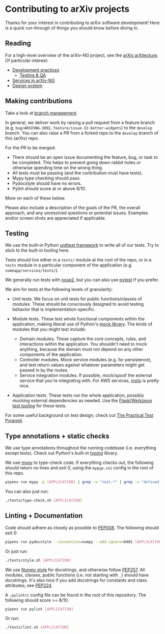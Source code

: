 # Contributing to arXiv projects

Thanks for your interest in contributing to arXiv software development! Here
is a quick run-through of things you should know before diving in.

## Reading

For a high-level overview of the arXiv-NG project, see the [arXiv
arXitecture](https://arxiv.github.io/arxiv-arxitecture/). Of particular
interest:

- [Development practices](https://arxiv.github.io/arxiv-arxitecture/crosscutting/development_practices.html)
  - [Testing & QA](https://arxiv.github.io/arxiv-arxitecture/crosscutting/development_practices.html#testing-qa)
- [Services in arXiv-NG](https://arxiv.github.io/arxiv-arxitecture/crosscutting/services.html)
- [Design system](https://arxiv.github.io/arxiv-arxitecture/crosscutting/design_system.html)

## Making contributions

Take a look at [branch
management](https://arxiv.github.io/arxiv-arxitecture/crosscutting/development_practices.html#branch-management).

In general, we deliver work by raising a pull request from a feature branch
(e.g. ``bug/ARXIVNG-3092``, ``feature/issue-32-better-widgets``) to the
``develop`` branch. You can also raise a PR from a forked repo to the
``develop`` branch of this (arXiv) repo.

For the PR to be merged:

- There should be an open issue documenting the feature, bug, or task to be
  completed. This helps to prevent going down rabbit holes or otherwise
  spending time on the wrong thing.
- All tests must be passing (and the contribution must have tests).
- Mypy type checking should pass.
- Pydocstyle should have no errors.
- Pylint should score at or above 8/10.

More on each of these below.

Please also include a description of the goals of the PR, the overall approach,
and any unresolved questions or potential issues. Examples and/or screen shots
are appreciated if applicable.

## Testing

We use the built-in Python [unittest
framework](https://docs.python.org/3/library/unittest.html) to write all of our
tests. Try to stick to the built-in tooling here.

Tests should live either in a ``tests/`` module at the root of the repo, or 
in a ``tests`` module in a particular component of the application (e.g. 
``someapp/services/tests/``).

We generally run tests with [nose2](https://github.com/nose-devs/nose2), but
you can also use [pytest](https://docs.pytest.org/en/latest/) if you prefer.

We aim for tests at the following levels of granularity:

- Unit tests. We focus on unit tests for public functions/classes of modules.
  These should be consciously designed to avoid testing behavior that is 
  implementation-specific.
- Module tests. These test whole functional components within the application,
  making liberal use of Python's [mock
  library](https://docs.python.org/3/library/unittest.mock.html). The kinds of
  modules that you might test include:

  - Domain modules. These capture the core concepts, rules, and interactions
    within the application. You shouldn't need to mock anything, because the
    domain must not depend on any other components of the application.
  - Controller modules. Mock service modules (e.g. for persistence), and test
    return values against whatever parameters might get passed in by the
    routes.
  - Service integration modules. If possible, mock/spoof the external service
    that you're integrating with. For AWS services,
    [moto](https://github.com/spulec/moto) is pretty nice.

- Application tests. These tests run the whole application, possibly mocking
  external dependencies as needed. Use the [Flask/Werkzeug test
  tooling](http://flask.pocoo.org/docs/1.0/testing/) for these tests.

For some useful background on test design, check out [The Practical Test
Pyramid](https://martinfowler.com/articles/practical-test-pyramid.html).

## Type annotations + static checks

We use type annotations throughout the running codebase (i.e. everything except
tests). Check out Python's built-in
[typing](https://docs.python.org/3/library/typing.html) library. 

We use [mypy](https://mypy.readthedocs.io/en/latest/) to type-check code. If
everything checks out, the following should return no lines and exit 0, using 
the ``mypyp.ini`` config in the root of this repo.

```bash
pipenv run mypy -p [APPLICATION] | grep -v "test.*" | grep -v "defined here"
```

You can also just run:

```bash
./tests/type-check.sh [APPLICATION]
```

## Linting + Documentation

Code should adhere as closely as possible to
[PEP008](https://www.python.org/dev/peps/pep-0008/). The following should
exit 0:

```bash
pipenv run pydocstyle --convention=numpy --add-ignore=D401 [APPLICATION]
```

Or just run:

```bash
./tests/style.sh [APPLICATION]
```

We use [Numpy
style](https://github.com/numpy/numpy/blob/master/doc/HOWTO_DOCUMENT.rst.txt)
for docstrings, and otherwise follow
[PEP257](https://www.python.org/dev/peps/pep-0257/). All modules, classes,
public functions (i.e. not starting with ``_``) should have docstrings. It's
also nice if you add docstrings for constants and class attributes; see
[PEP224](https://www.python.org/dev/peps/pep-0224/).

A ``.pylintrc`` config file can be found in the root of this repository. The 
following should score >= 8/10.

```bash
pipenv run pylint [APPLICATION]
```

Or run:

```bash
./tests/lint.sh [APPLICATION]
```